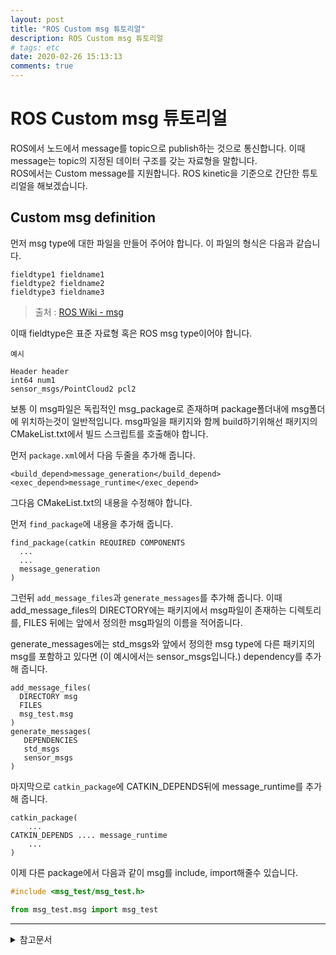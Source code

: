 ```yaml
---
layout: post
title: "ROS Custom msg 튜토리얼"
description: ROS Custom msg 튜토리얼
# tags: etc
date: 2020-02-26 15:13:13
comments: true
---
```


# ROS Custom msg 튜토리얼

ROS에서 노드에서 message를 topic으로 publish하는 것으로 통신합니다. 이때 message는 topic의 지정된 데이터 구조를 갖는 자료형을 말합니다.  
ROS에서는 Custom message를 지원합니다. ROS kinetic을 기준으로 간단한 튜토리얼을 해보겠습니다.  

## Custom msg definition

먼저 msg type에 대한 파일을 만들어 주어야 합니다. 이 파일의 형식은 다음과 같습니다.

```
fieldtype1 fieldname1
fieldtype2 fieldname2
fieldtype3 fieldname3
```

> 출처 : [ROS Wiki - msg](http://wiki.ros.org/msg)

이때 fieldtype은 표준 자료형 혹은 ROS msg type이어야 합니다.

`예시`
```
Header header
int64 num1
sensor_msgs/PointCloud2 pcl2
```

보통 이 msg파일은 독립적인 msg_package로 존재하며 package폴더내에 msg폴더에 위치하는것이 일반적입니다.
msg파일을 패키지와 함께 build하기위해선 패키지의 CMakeList.txt에서 빌드 스크립트를 호출해야 합니다.  
<!-- 여기 내용확인! 빌드안됨.. -->
먼저 `package.xml`에서 다음 두줄을 추가해 줍니다.

```
<build_depend>message_generation</build_depend>
<exec_depend>message_runtime</exec_depend>
```

그다음 CMakeList.txt의 내용을 수정해야 합니다.  

먼저 `find_package`에 내용을 추가해 줍니다.
```
find_package(catkin REQUIRED COMPONENTS
  ...
  ...
  message_generation
)
```
그런뒤 `add_message_files`과 `generate_messages`를 추가해 줍니다. 이때 add_message_files의 DIRECTORY에는 패키지에서 msg파일이 존재하는 디렉토리를, FILES 뒤에는 앞에서 정의한 msg파일의 이름을 적어줍니다.  

generate_messages에는 std_msgs와 앞에서 정의한 msg type에 다른 패키지의 msg를 포함하고 있다면 (이 예시에서는 sensor_msgs입니다.) dependency를 추가해 줍니다. 

```
add_message_files(
  DIRECTORY msg
  FILES
  msg_test.msg
)
generate_messages(
   DEPENDENCIES
   std_msgs
   sensor_msgs
)
```

마지막으로 `catkin_package`에 CATKIN_DEPENDS뒤에 message_runtime를 추가해 줍니다.

```
catkin_package(
    ...
CATKIN_DEPENDS .... message_runtime
    ...
)
```

이제 다른 package에서 다음과 같이 msg를 include, import해줄수 있습니다.
```cpp
#include <msg_test/msg_test.h>
```

```py
from msg_test.msg import msg_test
```

---

<details>
<summary>참고문서</summary>
<div markdown="1">

- [ROS - WIKI - msg](http://wiki.ros.org/msg)
- [ROS - WIKI - Messages](http://wiki.ros.org/Messages)
- [ROS - WIKI - Creating a ROS msg and srv](http://wiki.ros.org/ROS/Tutorials/CreatingMsgAndSrv#Creating_a_msg)
- [ROS - WIKI - Defining Custom Messages](http://wiki.ros.org/ROS/Tutorials/DefiningCustomMessages)

</div>
</details>
<script id="dsq-count-scr" src="//msc9533.disqus.com/count.js" async></script>
